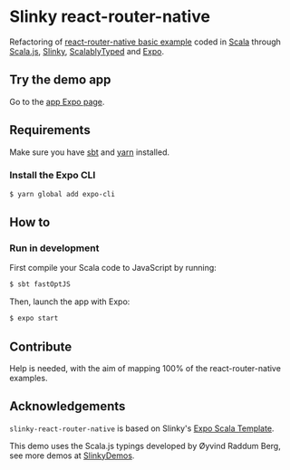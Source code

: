 # Slinky react-router-native
Refactoring of [react-router-native basic example](https://reacttraining.com/react-router/native/example/Basic) coded in [Scala](https://scala-lang.org/) through [Scala.js](https://www.scala-js.org), [Slinky](https://slinky.dev), [ScalablyTyped](https://github.com/oyvindberg/ScalablyTyped) and [Expo](https://expo.io).

## Try the demo app
Go to the [app Expo page](https://expo.io/@mcallisto/slinky-router-native-basic).

## Requirements
Make sure you have [sbt](https://www.scala-sbt.org) and [yarn](https://yarnpkg.com) installed.

### Install the Expo CLI
```sh
$ yarn global add expo-cli
```

## How to
### Run in development

First compile your Scala code to JavaScript by running:
```sh
$ sbt fastOptJS
```

Then, launch the app with Expo:
```sh
$ expo start
```

## Contribute

Help is needed, with the aim of mapping 100% of the react-router-native examples.

## Acknowledgements
`slinky-react-router-native` is based on Slinky's [Expo Scala Template](https://github.com/shadaj/expo-template-scala).

This demo uses the Scala.js typings developed by Øyvind Raddum Berg, see more demos at [SlinkyDemos](https://github.com/ScalablyTyped/SlinkyDemos).
